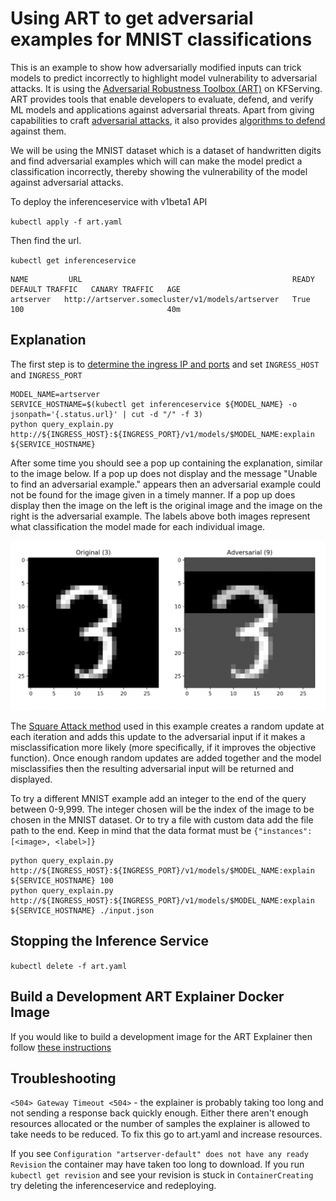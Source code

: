 # Using ART to get adversarial examples for MNIST classifications

This is an example to show how adversarially modified inputs can trick models to predict incorrectly to highlight model vulnerability to adversarial attacks. It is using the [Adversarial Robustness Toolbox (ART)](https://adversarial-robustness-toolbox.org/) on KFServing. ART provides tools that enable developers to evaluate, defend, and verify ML models and applications against adversarial threats. Apart from giving capabilities to craft [adversarial attacks](https://github.com/Trusted-AI/adversarial-robustness-toolbox/wiki/ART-Attacks), it also provides [algorithms to defend](https://github.com/Trusted-AI/adversarial-robustness-toolbox/wiki/ART-Defences) against them.

We will be using the MNIST dataset which is a dataset of handwritten digits and find adversarial examples which will can make the model predict a classification incorrectly, thereby showing the vulnerability of the model against adversarial attacks.

To deploy the inferenceservice with v1beta1 API

`kubectl apply -f art.yaml`

Then find the url.

`kubectl get inferenceservice`

```
NAME         URL                                               READY   DEFAULT TRAFFIC   CANARY TRAFFIC   AGE
artserver   http://artserver.somecluster/v1/models/artserver   True    100                                40m
```

## Explanation
The first step is to [determine the ingress IP and ports](../../../../../README.md#determine-the-ingress-ip-and-ports) and set `INGRESS_HOST` and `INGRESS_PORT`

```
MODEL_NAME=artserver
SERVICE_HOSTNAME=$(kubectl get inferenceservice ${MODEL_NAME} -o jsonpath='{.status.url}' | cut -d "/" -f 3)
python query_explain.py http://${INGRESS_HOST}:${INGRESS_PORT}/v1/models/$MODEL_NAME:explain ${SERVICE_HOSTNAME}
```

After some time you should see a pop up containing the explanation, similar to the image below. If a pop up does not display and the message "Unable to find an adversarial example." appears then an adversarial example could not be found for the image given in a timely manner. If a pop up does display then the image on the left is the original image and the image on the right is the adversarial example. The labels above both images represent what classification the model made for each individual image.

![example explanation](art-explanation.png)

The [Square Attack method](https://arxiv.org/abs/1912.00049) used in this example creates a random update at each iteration and adds this update to the adversarial input if it makes a misclassification more likely (more specifically, if it improves the objective function). Once enough random updates are added together and the model misclassifies then the resulting adversarial input will be returned and displayed.

To try a different MNIST example add an integer to the end of the query between 0-9,999. The integer chosen will be the index of the image to be chosen in the MNIST dataset. Or to try a file with custom data add the file path to the end. Keep in mind that the data format must be `{"instances": [<image>, <label>]}`

```
python query_explain.py http://${INGRESS_HOST}:${INGRESS_PORT}/v1/models/$MODEL_NAME:explain ${SERVICE_HOSTNAME} 100
python query_explain.py http://${INGRESS_HOST}:${INGRESS_PORT}/v1/models/$MODEL_NAME:explain ${SERVICE_HOSTNAME} ./input.json
```

## Stopping the Inference Service

`kubectl delete -f art.yaml`

## Build a Development ART Explainer Docker Image

If you would like to build a development image for the ART Explainer then follow [these instructions](/python/artexplainer#build-a-development-art-model-explainer-docker-image)

## Troubleshooting

`<504> Gateway Timeout <504>` - the explainer is probably taking too long and not sending a response back quickly enough. Either there aren't enough resources allocated or the number of samples the explainer is allowed to take needs to be reduced. To fix this go to art.yaml and increase resources.

If you see `Configuration "artserver-default" does not have any ready Revision` the container may have taken too long to download. If you run `kubectl get revision` and see your revision is stuck in `ContainerCreating` try deleting the inferenceservice and redeploying.
